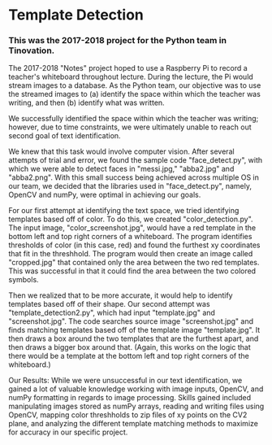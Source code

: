 # Template Detection
### This was the 2017-2018 project for the Python team in Tinovation.

The 2017-2018 "Notes" project hoped to use a Raspberry Pi to record a teacher's whiteboard throughout lecture. During the lecture, the Pi would stream images to a database. As the Python team, our objective was to use the streamed images to (a) identify the space within which the teacher was writing, and then (b) identify what was written.

We successfully identified the space within which the teacher was writing; however, due to time constraints, we were ultimately unable to reach out second goal of text identification.

We knew that this task would involve computer vision. After several attempts of trial and error, we found the sample code "face_detect.py", with which we were able to detect faces in "messi.jpg," "abba2.jpg" and "abba2.png". With this small success being achieved across multiple OS in our team, we decided that the libraries used in "face_detect.py", namely, OpenCV and numPy, were optimal in achieving our goals.

For our first attempt at identifying the text space, we tried identifying templates based off of color. To do this, we created "color_detection.py".
The input image, "color_screenshot.jpg", would have a red template in the bottom left and top right corners of a whiteboard.
The program identifies thresholds of color (in this case, red) and found the furthest xy coordinates that fit in the threshhold.
The program would then create an image called "cropped.jpg" that contained only the area between the two red templates.
This was successful in that it could find the area between the two colored symbols.

Then we realized that to be more accurate, it would help to identify templates based off of their shape.
Our second attempt was "template_detection2.py", which had input "template.jpg" and "screenshot.jpg".
The code searches source image "screenshot.jpg" and finds matching templates based off of the template image "template.jpg". It then draws a box around the two templates that are the furthest apart, and then draws a bigger box around that. (Again, this works on the logic that there would be a template at the bottom left and top right corners of the whiteboard.)

Our Results:
While we were unsuccessful in our text identification, we gained a lot of valuable knowledge working with image inputs, OpenCV, and numPy formatting in regards to image processing. Skills gained included manipulating images stored as numPy arrays, reading and writing files using OpenCV, mapping color threshholds to zip files of xy points on the CV2 plane, and analyzing the different template matching methods to maximize for accuracy in our specific project.
